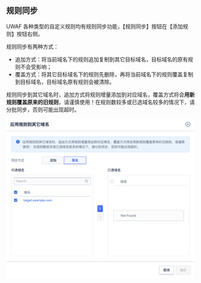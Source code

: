 ## 规则同步

UWAF 各种类型的自定义规则均有规则同步功能，【规则同步】按钮在【添加规则】按钮右侧。

规则同步有两种方式：

- 追加方式：将当前域名下的规则追加复制到其它目标域名，目标域名的原有规则不会受影响；
- 覆盖方式：将其它目标域名下的规则先删除，再将当前域名下的规则覆盖复制到目标域名，目标域名原有规则会被清除。

规则同步到其它域名时，追加方式将规则增量添加到对应域名，覆盖方式将会**用新规则覆盖原来的旧规则**，请谨慎使用！在规则数较多或已选域名较多的情况下，请分批同步，否则可能出现超时。

![](/images/rule_sync-sync_rule.png)
